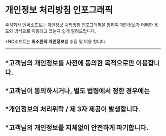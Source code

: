 # **개인정보 처리방침 인포그래픽**
주식회사 엔씨소프트는 개인정보 처리방침 인포그래픽을 통하여 개인정보가 어떠한 용도와 방식으로 이용되고 있는지 쉽게 알려드립니다.


*NC소프트는 **최소한의 개인정보**를 수집 및 이용 합니다.
<br>


---


## *고객님의 개인정보를 사전에 동의한 목적으로만 이용합니다.


## *고객님이 동의하시거나, 별도 법령에서 정한 경우에는
## *개인정보의 처리위탁 / 제 3자 제공이 발생합니다.


## *고객님의 개인정보를 지체없이 안전하게 파기합니다.


